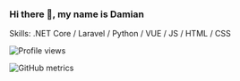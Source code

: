 ### Hi there 👋, my name is Damian 

Skills: .NET Core / Laravel / Python / VUE / JS / HTML / CSS

![Profile views](https://gpvc.arturio.dev/DamianT7)  

<!--
[<img src='https://cdn.jsdelivr.net/npm/simple-icons@3.0.1/icons/github.svg' alt='github' height='40'>](https://github.com/DamianT7)  [<img src='https://cdn.jsdelivr.net/npm/simple-icons@3.0.1/icons/linkedin.svg' alt='linkedin' height='40'>](https://www.linkedin.com/in/DamianT7/)  [<img src='https://cdn.jsdelivr.net/npm/simple-icons@3.0.1/icons/icloud.svg' alt='website' height='40'>](https://damianteske.nl)  
-->

<!--
[![trophy](https://github-profile-trophy.vercel.app/?username=DamianT7)](https://github.com/ryo-ma/github-profile-trophy)
-->


<!--
![GitHub stats](https://github-readme-stats.vercel.app/api?username=DamianT7&show_icons=true)  
-->

![GitHub metrics](https://metrics.lecoq.io/DamianT7)  





<!--
**DamianT7/DamianT7** is a ✨ _special_ ✨ repository because its `README.md` (this file) appears on your GitHub profile.

Here are some ideas to get you started:

- 🔭 I’m currently working on ...
- 🌱 I’m currently learning ...
- 👯 I’m looking to collaborate on ...
- 🤔 I’m looking for help with ...
- 💬 Ask me about ...
- 📫 How to reach me: ...
- 😄 Pronouns: ...
- ⚡ Fun fact: ...
-->
